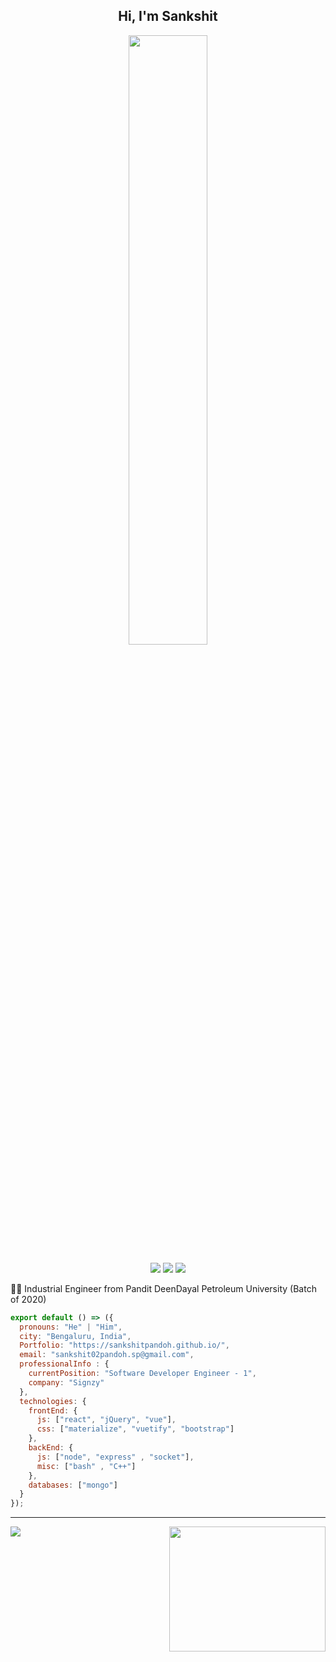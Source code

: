 <h2 align="center"> Hi, I'm Sankshit <br/> </h2> 

<p align="center"><img width=50% src="https://wompampsupport.azureedge.net/fetchimage?siteId=7575&v=2&jpgQuality=100&width=700&url=https%3A%2F%2Fi.kym-cdn.com%2Fentries%2Ficons%2Ffacebook%2F000%2F021%2F807%2Fig9OoyenpxqdCQyABmOQBZDI0duHk2QZZmWg2Hxd4ro.jpg"></p>

<p align="center">
  <a href="https://twitter.com/ByPandoh/"><img src="https://img.shields.io/badge/-Twitter-222222?style=flat-square&logo=twitter&logoColor=white&link=https://twitter.com/ByPandoh/"></a>
  <a href="https://www.linkedin.com/in/sankshit-pandoh/"><img src="https://img.shields.io/badge/-LinkedIn-222222?style=flat-square&logo=Linkedin&logoColor=white&link=https://www.linkedin.com/in/sankshit-pandoh/"></a>
  <a href="mailto:sankshit02pandoh.sp@gmail.com"><img src="https://img.shields.io/badge/-Gmail-222222?style=flat-square&logo=Gmail&logoColor=white&link=mailto:sankshit02pandoh.sp@gmail.com"></a>
</p>



👨‍🎓 Industrial Engineer from Pandit DeenDayal Petroleum University (Batch of 2020) 

```js
export default () => ({
  pronouns: "He" | "Him",
  city: "Bengaluru, India",
  Portfolio: "https://sankshitpandoh.github.io/",
  email: "sankshit02pandoh.sp@gmail.com",
  professionalInfo : {
    currentPosition: "Software Developer Engineer - 1",
    company: "Signzy"
  },
  technologies: {
    frontEnd: {
      js: ["react", "jQuery", "vue"],
      css: ["materialize", "vuetify", "bootstrap"]
    },
    backEnd: {
      js: ["node", "express" , "socket"],
      misc: ["bash" , "C++"]
    },
    databases: ["mongo"]
  }
});
```

---
<p align ="left">
<img src="https://github-readme-stats.vercel.app/api?username=sankshitpandoh&show_icons=true&title_color=00ffff&text_color=33ff33&bg_color=333333&icon_color=ffff4d")
</p>

<img align='right' src='https://media1.tenor.com/images/763645168fe913c18e4d52385e91cccc/tenor.gif?itemid=11550101' height = "200" width="250">
